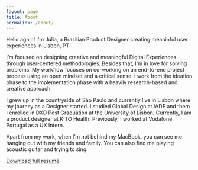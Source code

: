 ```yaml
---
layout: page
title: About
permalink: /about/
---
```


Hello again! I'm Júlia, a Brazilian Product Designer creating meaninful user experiences in Lisbon, PT

I’m focused on designing creative and meaningful Digital Experiences through user-centered methodologies. Besides that, I'm in love for solving problems. My workflow focuses on co-working on an end-to-end project process using an open mindset and a critical sense. I work from the ideation phase to the implementation phase with a heavily research-based and creative approach.

I grew up in the countryside of São Paulo and currently live in Lisbon where my journey as a Designer started. I studied Global Design at IADE and them I enrolled in DXD Post Graduation at the University of Lisbon. Currently, I am a product designer at KITO Health. Previously, I worked at Vodafone Portugal as a UX Intern.

Apart from my work, when I’m not behind my MacBook, you can see me hanging out with my friends and family. You can also find me playing acoustic guitar and trying to sing.

[Download full resumé](https://drive.google.com/file/d/1pcJnopLB4nII2TxNFJar6pBz17LG0bu1/view?usp=sharing)

